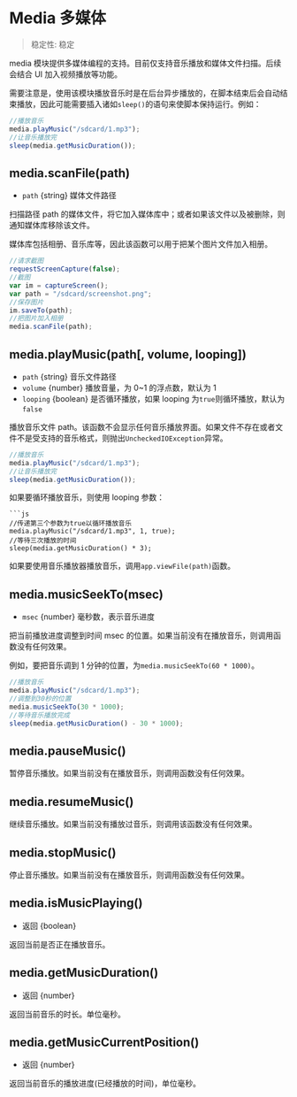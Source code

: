 # Media 多媒体

> 稳定性: 稳定

media 模块提供多媒体编程的支持。目前仅支持音乐播放和媒体文件扫描。后续会结合 UI 加入视频播放等功能。

需要注意是，使用该模块播放音乐时是在后台异步播放的，在脚本结束后会自动结束播放，因此可能需要插入诸如`sleep()`的语句来使脚本保持运行。例如：

```js
//播放音乐
media.playMusic("/sdcard/1.mp3");
//让音乐播放完
sleep(media.getMusicDuration());
```

## media.scanFile(path)

- `path` \{string} 媒体文件路径

扫描路径 path 的媒体文件，将它加入媒体库中；或者如果该文件以及被删除，则通知媒体库移除该文件。

媒体库包括相册、音乐库等，因此该函数可以用于把某个图片文件加入相册。

```js
//请求截图
requestScreenCapture(false);
//截图
var im = captureScreen();
var path = "/sdcard/screenshot.png";
//保存图片
im.saveTo(path);
//把图片加入相册
media.scanFile(path);
```

## media.playMusic(path[, volume, looping])

- `path` \{string} 音乐文件路径
- `volume` \{number} 播放音量，为 0~1 的浮点数，默认为 1
- `looping` \{boolean} 是否循环播放，如果 looping 为`true`则循环播放，默认为`false`

播放音乐文件 path。该函数不会显示任何音乐播放界面。如果文件不存在或者文件不是受支持的音乐格式，则抛出`UncheckedIOException`异常。

```js
//播放音乐
media.playMusic("/sdcard/1.mp3");
//让音乐播放完
sleep(media.getMusicDuration());
```

如果要循环播放音乐，则使用 looping 参数：

````
```js
//传递第三个参数为true以循环播放音乐
media.playMusic("/sdcard/1.mp3", 1, true);
//等待三次播放的时间
sleep(media.getMusicDuration() * 3);
````

如果要使用音乐播放器播放音乐，调用`app.viewFile(path)`函数。

## media.musicSeekTo(msec)

- `msec` \{number} 毫秒数，表示音乐进度

把当前播放进度调整到时间 msec 的位置。如果当前没有在播放音乐，则调用函数没有任何效果。

例如，要把音乐调到 1 分钟的位置，为`media.musicSeekTo(60 * 1000)`。

```js
//播放音乐
media.playMusic("/sdcard/1.mp3");
//调整到30秒的位置
media.musicSeekTo(30 * 1000);
//等待音乐播放完成
sleep(media.getMusicDuration() - 30 * 1000);
```

## media.pauseMusic()

暂停音乐播放。如果当前没有在播放音乐，则调用函数没有任何效果。

## media.resumeMusic()

继续音乐播放。如果当前没有播放过音乐，则调用该函数没有任何效果。

## media.stopMusic()

停止音乐播放。如果当前没有在播放音乐，则调用函数没有任何效果。

## media.isMusicPlaying()

- 返回 \{boolean}

返回当前是否正在播放音乐。

## media.getMusicDuration()

- 返回 \{number}

返回当前音乐的时长。单位毫秒。

## media.getMusicCurrentPosition()

- 返回 \{number}

返回当前音乐的播放进度(已经播放的时间)，单位毫秒。
